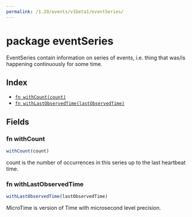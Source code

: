 ```yaml
---
permalink: /1.20/events/v1beta1/eventSeries/
---
```


# package eventSeries

EventSeries contain information on series of events, i.e. thing that was/is happening continuously for some time.

## Index

* [`fn withCount(count)`](#fn-withcount)
* [`fn withLastObservedTime(lastObservedTime)`](#fn-withlastobservedtime)

## Fields

### fn withCount

```ts
withCount(count)
```

count is the number of occurrences in this series up to the last heartbeat time.

### fn withLastObservedTime

```ts
withLastObservedTime(lastObservedTime)
```

MicroTime is version of Time with microsecond level precision.